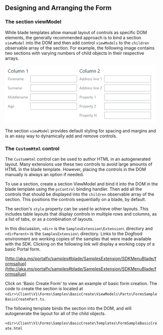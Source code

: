 
## Designing and Arranging the Form

### The section viewModel

While blade templates allow manual layout of controls as specific DOM elements, the generally recommended approach is to bind a section `viewModel` into the DOM and then add control `viewModels` to the `children` observable array of the section. For example, the following image contains two sections with varying numbers of child objects in their respective arrays.

![alt-text](../media/portalfx-forms-sections/forms-sections.png "Form Section")

The section `viewModel` provides default styling for spacing and margins and is an easy way to dynamically add and remove controls.

### The `CustomHtml` control

The `CustomHtml` control can be used to author HTML in an autogenerated layout. Many extensions use these
two controls to avoid large amounts of HTML in the blade template. However, placing the controls in the DOM manually is always an option if needed.

<!-- TODO:  Determine whether "two controls" means the section viewModel and the customHtml control.
-->

To use a section, create a section ViewModel and bind it into the DOM in the blade template using the `pcControl` binding handler. Then add all the controls that should be displayed into the `children` observable array of the section. This positions the controls sequentially on a blade, by default. 

The section's `style` property can be used to achieve other layouts. This includes table layouts that display controls in multiple rows and columns, as a list of tabs, or as a combination of layouts.

In this discussion, `<dir>` is the `SamplesExtension\Extension\` directory and  `<dirParent>`  is the `SamplesExtension\` directory. Links to the Dogfood environment are working copies of the samples that were made available with the SDK. Clicking on the following link will display a working copy of a basic Portal form.

[http://aka.ms/portalfx/samples#blade/SamplesExtension/SDKMenuBlade/formsallup](http://aka.ms/portalfx/samples#blade/SamplesExtension/SDKMenuBlade/formsallup) 

Click on 'Basic Create Form' to view an example of basic form creation. The code to create the section is located at  `<dir>\Client\V1\Forms\Samples\BasicCreate\ViewModels\Parts\FormsSampleBasicCreatePart.ts`.

The following template binds the section into the DOM, and will autogenerate the layout for all of the child objects. 

`<dir>\Client\V1\Forms\Samples\BasicCreate\Templates\FormSampleBasicCreate.html`

<!--TODO:  Determine how to include live samples of code when the page is generated.  For example, 
{"gitdown": "include-section", "file":"../Samples/SamplesExtension/Extension/Client/V1/Forms/Samples/BasicCreate/ViewModels/Parts/FormsSampleBasicCreatePart.ts", "section": "forms#section"}
and 
```
{"gitdown": "include-file", "file":"../Samples/SamplesExtension/Extension/Client/V1/Forms/Samples/BasicCreate/Templates/FormSampleBasicCreate.html"}
```
At the present time, this is a link to elsewhere on the hard drive (the local repository) within the gitHub environment.

-->

